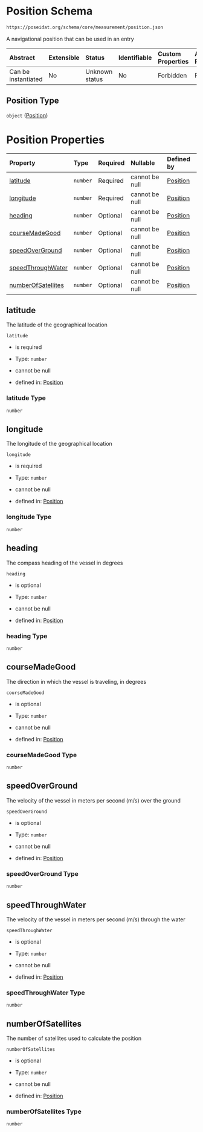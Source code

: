 # Position Schema

```txt
https://poseidat.org/schema/core/measurement/position.json
```

A navigational position that can be used in an entry

| Abstract            | Extensible | Status         | Identifiable | Custom Properties | Additional Properties | Access Restrictions | Defined In                                                                     |
| :------------------ | :--------- | :------------- | :----------- | :---------------- | :-------------------- | :------------------ | :----------------------------------------------------------------------------- |
| Can be instantiated | No         | Unknown status | No           | Forbidden         | Forbidden             | none                | [position.json](schemas/core/measurement/position.json "open original schema") |

## Position Type

`object` ([Position](position.md))

# Position Properties

| Property                                  | Type     | Required | Nullable       | Defined by                                                                                                                                        |
| :---------------------------------------- | :------- | :------- | :------------- | :------------------------------------------------------------------------------------------------------------------------------------------------ |
| [latitude](#latitude)                     | `number` | Required | cannot be null | [Position](position-properties-latitude.md "https://poseidat.org/schema/core/measurement/position.json#/properties/latitude")                     |
| [longitude](#longitude)                   | `number` | Required | cannot be null | [Position](position-properties-longitude.md "https://poseidat.org/schema/core/measurement/position.json#/properties/longitude")                   |
| [heading](#heading)                       | `number` | Optional | cannot be null | [Position](position-properties-heading.md "https://poseidat.org/schema/core/measurement/position.json#/properties/heading")                       |
| [courseMadeGood](#coursemadegood)         | `number` | Optional | cannot be null | [Position](position-properties-coursemadegood.md "https://poseidat.org/schema/core/measurement/position.json#/properties/courseMadeGood")         |
| [speedOverGround](#speedoverground)       | `number` | Optional | cannot be null | [Position](position-properties-speedoverground.md "https://poseidat.org/schema/core/measurement/position.json#/properties/speedOverGround")       |
| [speedThroughWater](#speedthroughwater)   | `number` | Optional | cannot be null | [Position](position-properties-speedthroughwater.md "https://poseidat.org/schema/core/measurement/position.json#/properties/speedThroughWater")   |
| [numberOfSatellites](#numberofsatellites) | `number` | Optional | cannot be null | [Position](position-properties-numberofsatellites.md "https://poseidat.org/schema/core/measurement/position.json#/properties/numberOfSatellites") |

## latitude

The latitude of the geographical location

`latitude`

*   is required

*   Type: `number`

*   cannot be null

*   defined in: [Position](position-properties-latitude.md "https://poseidat.org/schema/core/measurement/position.json#/properties/latitude")

### latitude Type

`number`

## longitude

The longitude of the geographical location

`longitude`

*   is required

*   Type: `number`

*   cannot be null

*   defined in: [Position](position-properties-longitude.md "https://poseidat.org/schema/core/measurement/position.json#/properties/longitude")

### longitude Type

`number`

## heading

The compass heading of the vessel in degrees

`heading`

*   is optional

*   Type: `number`

*   cannot be null

*   defined in: [Position](position-properties-heading.md "https://poseidat.org/schema/core/measurement/position.json#/properties/heading")

### heading Type

`number`

## courseMadeGood

The direction in which the vessel is traveling, in degrees

`courseMadeGood`

*   is optional

*   Type: `number`

*   cannot be null

*   defined in: [Position](position-properties-coursemadegood.md "https://poseidat.org/schema/core/measurement/position.json#/properties/courseMadeGood")

### courseMadeGood Type

`number`

## speedOverGround

The velocity of the vessel in meters per second (m/s) over the ground

`speedOverGround`

*   is optional

*   Type: `number`

*   cannot be null

*   defined in: [Position](position-properties-speedoverground.md "https://poseidat.org/schema/core/measurement/position.json#/properties/speedOverGround")

### speedOverGround Type

`number`

## speedThroughWater

The velocity of the vessel in meters per second (m/s) through the water

`speedThroughWater`

*   is optional

*   Type: `number`

*   cannot be null

*   defined in: [Position](position-properties-speedthroughwater.md "https://poseidat.org/schema/core/measurement/position.json#/properties/speedThroughWater")

### speedThroughWater Type

`number`

## numberOfSatellites

The number of satellites used to calculate the position

`numberOfSatellites`

*   is optional

*   Type: `number`

*   cannot be null

*   defined in: [Position](position-properties-numberofsatellites.md "https://poseidat.org/schema/core/measurement/position.json#/properties/numberOfSatellites")

### numberOfSatellites Type

`number`

